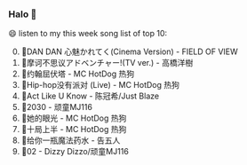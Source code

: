 

### Halo 👋

😄 listen to my this week song list of top 10:

0. 🌈DAN DAN 心魅かれてく(Cinema Version) - FIELD OF VIEW
1. 🌈摩诃不思议アドベンチャー!(TV ver.) - 高橋洋樹
2. 🌈约翰屈伏塔 - MC HotDog 热狗
3. 🌈Hip-hop没有派对 (Live) - MC HotDog 热狗
4. 🌈Act Like U Know - 陈冠希/Just Blaze
5. 🌈2030 - 顽童MJ116
6. 🌈她的眼光 - MC HotDog 热狗
7. 🌈十局上半 - MC HotDog 热狗
8. 🌈给你一瓶魔法药水 - 告五人
9. 🌈02 - Dizzy Dizzo/顽童MJ116

